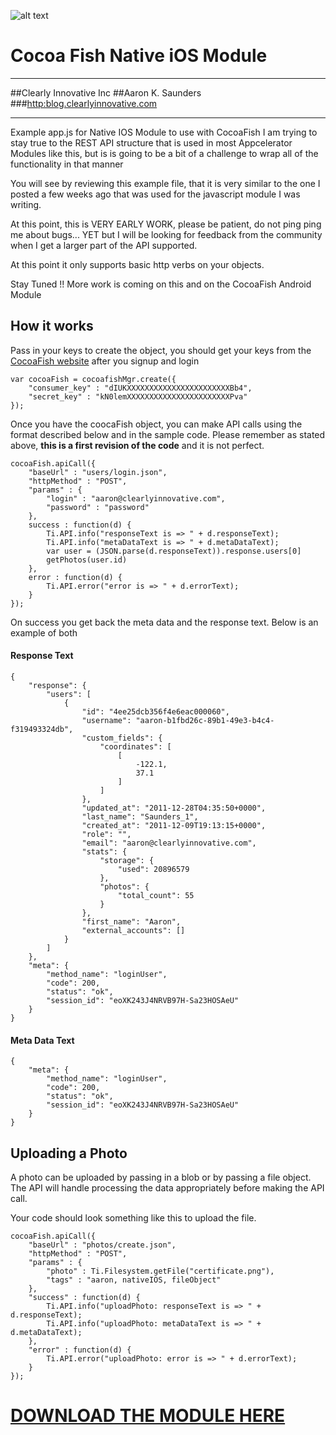 ![alt text](http://clearlyinnovative.com/images/logo_transparent.png "Title")

# Cocoa Fish Native iOS Module

---

##Clearly Innovative Inc
##Aaron K. Saunders
###[http:blog.clearlyinnovative.com](http:blog.clearlyinnovative.com)

---

 Example app.js for Native IOS Module to use with CocoaFish
 I am trying to stay true to the REST API structure that is used
 in most Appcelerator Modules like this, but is is going to be
 a bit of a challenge to wrap all of the functionality in that manner

 You will see by reviewing this example file, that it is very similar
 to the one I posted a few weeks ago that was used for the javascript 
 module I was writing.

 At this point, this is VERY EARLY WORK, please be patient, do not ping
 ping me about bugs... YET but I will be looking for feedback from the 
 community when I get a larger part of the API supported.

 At this point it only supports basic http verbs on your objects.

 Stay Tuned !! More work is coming on this and on the CocoaFish 
 Android Module 

## How it works

Pass in your keys to create the object, you should get your keys from the 
[CocoaFish website](www.cocoafish.com) after you signup and login

    var cocoaFish = cocoafishMgr.create({
	    "consumer_key" : "dIUKXXXXXXXXXXXXXXXXXXXXXXXBb4",
	    "secret_key" : "kN0lemXXXXXXXXXXXXXXXXXXXXXXXPva"
    });


Once you have the coocaFish object, you can make API calls using the format described below and in the sample code. Please remember as stated above, **this is a first revision of the code** and it is not perfect.

    cocoaFish.apiCall({
	    "baseUrl" : "users/login.json",
	    "httpMethod" : "POST",
	    "params" : {
		    "login" : "aaron@clearlyinnovative.com",
		    "password" : "password"
	    },
	    success : function(d) {
		    Ti.API.info("responseText is => " + d.responseText);
		    Ti.API.info("metaDataText is => " + d.metaDataText);
		    var user = (JSON.parse(d.responseText)).response.users[0]
		    getPhotos(user.id) 
	    },
	    error : function(d) {
		    Ti.API.error("error is => " + d.errorText);
	    }
    });

On success you get back the meta data and the response text. Below is an example of both

#### Response Text
    {
        "response": {
            "users": [
                {
                    "id": "4ee25dcb356f4e6eac000060",
                    "username": "aaron-b1fbd26c-89b1-49e3-b4c4-f319493324db",
                    "custom_fields": {
                        "coordinates": [
                            [
                                -122.1,
                                37.1
                            ]
                        ]
                    },
                    "updated_at": "2011-12-28T04:35:50+0000",
                    "last_name": "Saunders_1",
                    "created_at": "2011-12-09T19:13:15+0000",
                    "role": "",
                    "email": "aaron@clearlyinnovative.com",
                    "stats": {
                        "storage": {
                            "used": 20896579
                        },
                        "photos": {
                            "total_count": 55
                        }
                    },
                    "first_name": "Aaron",
                    "external_accounts": []
                }
            ]
        },
        "meta": {
            "method_name": "loginUser",
            "code": 200,
            "status": "ok",
            "session_id": "eoXK243J4NRVB97H-Sa23HOSAeU"
        }
    }


#### Meta Data Text
    {
        "meta": {
            "method_name": "loginUser",
            "code": 200,
            "status": "ok",
            "session_id": "eoXK243J4NRVB97H-Sa23HOSAeU"
        }
    }
    
## Uploading a Photo

A photo can be uploaded by passing in a blob or by passing a file object. The API will handle processing the data appropriately before making the API call.

Your code should look something like this to upload the file.

    cocoaFish.apiCall({
        "baseUrl" : "photos/create.json",
        "httpMethod" : "POST",
        "params" : {
            "photo" : Ti.Filesystem.getFile("certificate.png"),
            "tags" : "aaron, nativeIOS, fileObject"
        },
        "success" : function(d) {
            Ti.API.info("uploadPhoto: responseText is => " + d.responseText);
            Ti.API.info("uploadPhoto: metaDataText is => " + d.metaDataText);
        },
        "error" : function(d) {
            Ti.API.error("uploadPhoto: error is => " + d.errorText);
        }
    });

# [DOWNLOAD THE MODULE HERE](http://bit.ly/sYodsP)